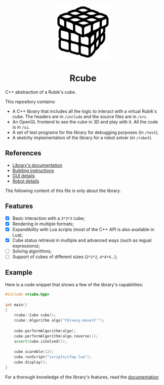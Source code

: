 <div align="center">
<img src="icon.png" style="width: 180px">
<h1>Rcube</h1>
</div>
C++ abstraction of a Rubik's cube.

<br>

This repository contains:
- A C++ library that includes all the logic to interact with a virtual Rubik's
cube. The headers are in `/include` and the source files are in `/src`.
- An OpenGL frontend to see the cube in 3D and play with it. All the code is in
`/ui`.
- A set of test programs for the library for debugging purposes (in `/test`).
- A sketchy implementation of the library for a robot solver (in `/robot`).

## References
- [Library's documentation](doc/README.md)
- [Building instructions](BUILDING.md)
- [GUI details](ui/README.md)
- [Robot details](robot/README.md)

The following content of this file is only about the library.

## Features
- [x] Basic interaction with a `3*3*3` cube;
- [x] Rendering in multiple formats;
- [x] Expandibility with Lua scripts (most of the C++ API is also available
in Lua);
- [x] Cube status retrieval in multiple and advanced ways (such as regual
expressions);
- [ ] Solving algorithms;
- [ ] Support of cubes of different sizes (`2*2*2`, `4*4*4`...);

## Example
Here is a code snippet that shows a few of the library's capabilities:

```cpp
#include <rcube.hpp>

int main()
{
    rcube::Cube cube();
    rcube::Algorithm algo("F$(sexy-move)F'");

    cube.performAlgorithm(algo);
    cube.performAlgorithm(algo.reverse());
    assert(cube.isSolved());

    cube.scarmble(12);
    cube.runScript("scripts/cfop.lua");
    cube.display();
}
```

For a thorough knowledge of the library's features, read the
[documentation](doc/README.md)